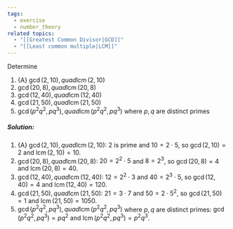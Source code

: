 ```yaml
---
tags:
  - exercise
  - number_theory
related topics:
  - "[[Greatest Common Divisor|GCD]]"
  - "[[Least common multiple|LCM]]"
---
```

Determine
1. {A} $\gcd(2,10), quad \operatorname{lcm}(2,10)$
2. $\gcd(20,8), quad \operatorname{lcm}(20,8)$
3. $\gcd(12,40), quad \operatorname{lcm}(12,40)$
4. $\gcd(21,50), quad \operatorname{lcm}(21,50)$
5. $\gcd(p^2q^2,pq^3), quad \operatorname{lcm}(p^2q^2,pq^3)$ where $p,q$ are distinct primes
##### Solution:
1. {A} $\gcd(2,10), quad \operatorname{lcm}(2,10)$:
	$2$ is prime and $10=2\cdot 5$, so $\gcd(2,10)=2$ and $\operatorname{lcm}(2,10)=10$.
2. $\gcd(20,8), quad \operatorname{lcm}(20,8)$:
	$20=2^2\cdot 5$ and $8=2^3$, so $\gcd(20,8)=4$ and $\operatorname{lcm}(20,8)=40$.
3. $\gcd(12,40), quad \operatorname{lcm}(12,40)$:
	$12=2^2\cdot 3$ and $40=2^3\cdot 5$, so $\gcd(12,40)=4$ and $\operatorname{lcm}(12,40)=120$.
4. $\gcd(21,50), quad \operatorname{lcm}(21,50)$:
	$21=3\cdot 7$ and $50=2\cdot 5^2$, so $\gcd(21,50)=1$ and $\operatorname{lcm}(21,50)=1050$.
5. $\gcd(p^2q^2,pq^3), quad \operatorname{lcm}(p^2q^2,pq^3)$ where $p,q$ are distinct primes:
	$\gcd(p^2 q^2, pq^3) = p q^2$ and $\operatorname{lcm}(p^2q^2,pq^3)=p^2q^3$.